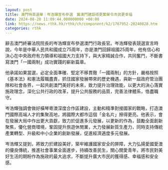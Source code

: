 ```yaml
---
layout: post
title: 澳門特首選舉｜岑浩輝宣布參選　冀澳門建設得更繁榮令市民更幸福
date: 2024-08-28 11:09:44.000000000 +08:00
link: https://news.rthk.hk/rthk/ch/component/k2/1767952-20240828.htm
categories: rthk
---
```


辭去澳門終審法院院長的岑浩輝宣布參選澳門行政長官。岑浩輝發表競選宣言時說，今年是中華人民共和國成立75周年，亦是澳門回歸祖國25周年，他有信心和決心在中央政府有力領導和祖國大力支持下，與大家精誠合作，共同奮鬥，不斷書寫澳門「一國兩制」成功實踐的嶄新篇章。

他承諾如果當選，必定全面準確、堅定不移貫徹「一國兩制」的方針，嚴格按照《基本法》和憲法履職盡責，抓住國家發展帶來的歷史機遇，與新一屆政府管治團隊和社會各界，一起共創澳門美好的未來，致力提升治理效能，以更大的決心落實施政理念，深化公共行政的改革，提升公共服務的品質，完善法律體系，恪盡職守。

岑浩輝強調會做好橫琴粵澳深度合作區建設，主動和精準對接國家的戰略，打造澳門國際高端人才的集聚高地，將國際大都市這個「金名片」擦得更亮。他表示，會在發展大局中作出更大貢獻，致力於促進多元發展，以更新的作為，鼓勵全面創新聚焦，優化營商環境，鞏固提升旅遊休閒業，大力發展新質生產力，同時支持傳統產業轉型、升級和中小企業的創新發展，促進經濟適度多元發展。

岑浩輝又提到，將致力於建設美好，築牢維護國家安全的屏障，大力弘揚愛國愛澳的優良傳統，推進社會事業全面進步，持續改善民生，關心關愛青年，將市民對美好生活的期盼作為施政的最大追求，不斷提升廣大市民的獲得感、幸福感和安全感。
